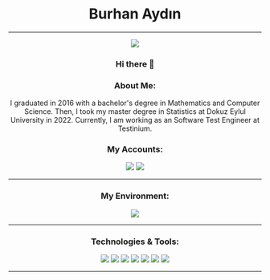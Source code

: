 <h1 align="center">Burhan Aydın</h1>

</p>
</div>
<hr/>
<div align="center">

![](https://komarev.com/ghpvc/?username=your-github-Burhan1925&color=brightgreen) <br />   
 
### Hi there 👋 

### About Me:

I graduated in 2016 with a bachelor's degree in Mathematics and Computer Science. Then, I took my master degree in Statistics at Dokuz Eylul University in 2022. Currently, I am working as an Software Test Engineer at Testinium.

<div align="center">
  
   <h3 align="center">My Accounts:</h3>
<p align="center">

 
 <a href="https://www.linkedin.com/in/burhanaydın/"><img src="https://img.shields.io/badge/linkedin-0077B5.svg?style=for-the-badge&logo=linkedin&logoColor=white"/></a>
  <a href="mailto:burhanaydiniu@gmail.com"><img src="https://img.shields.io/badge/e‑mail-D14836.svg?style=for-the-badge&logo=GMail&logoColor=white"/></a> 

</p>
</div>
<hr/>
<div align="center">
  
<h3 align="center">My Environment:</h3>
<p align="center">
 <img src="https://img.shields.io/badge/IntelliJIDEA-000000.svg?style=for-the-badge&logo=intellij-idea&logoColor=white"/>

</p>
</div>
<hr/>
<div align="center">
  
<h3 align="center">Technologies & Tools:</h3>
<p align="center">
 <img src="https://img.shields.io/badge/java-%231C39BB.svg?style=for-the-badge&logo=java&logoColor=white"/>
    <img src="https://img.shields.io/badge/json-5E5C5C?style=for-the-badge&logo=json&logoColor=white"/>
 <img src="https://img.shields.io/badge/postman-%23F05033.svg?style=for-the-badge&logo=postman&logoColor=white"/>
     <img src="https://img.shields.io/badge/postgres-%23316192.svg?style=for-the-badge&logo=postgresql&logoColor=white"/>
<img src="https://img.shields.io/badge/appium-330F63.svg?style=for-the-badge&logo=java&logoColor=white"/>
     <img src="https://img.shields.io/badge/jira-%230A0FFF.svg?style=for-the-badge&logo=jira&logoColor=white"/>
     <img src="https://img.shields.io/badge/git-%23F05033.svg?style=for-the-badge&logo=git&logoColor=white"/>
</p>
</div>
</p>
</div>
<hr/>
<div align="center">
